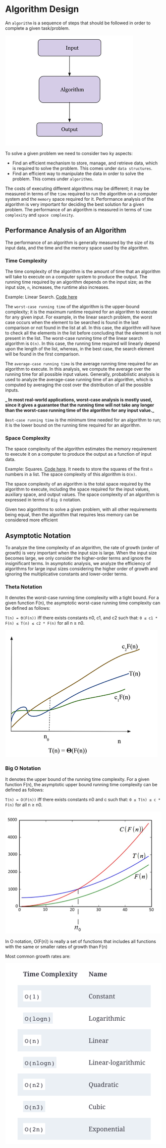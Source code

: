 # Algorithm Design

An `algorithm` is a sequence of steps that should be followed in order to complete a given task/problem.

![alt text](image.png)

To solve a given problem we need to consider two ky aspects:

- Find an efficient mechanism to store, manage, and retrieve data, which is required to solve the problem. This comes under `data structures`.
- Find an efficient way to manipulate the data in order to solve the problem. This comes under `algorithms`.

The costs of executing different algorithms may be different; it may be measured in terms of the `time` required to run the algorithm on a computer system and the `memory` space required for it. Performance analysis of the algorithm is very important for deciding the best solution for a given problem. The performance of an algorithm is measured in terms of `time complexity` and `space complexity`.

## Performance Analysis of an Algorithm

The performance of an algorithm is generally measured by the size of its input data, and the time and the memory space used by the algorithm.

### Time Complexity

The time complexity of the algorithm is the amount of time that an algorithm will take to execute on a computer system to produce the output. The running time required by an algorithm depends on the input size; as the input size, `n`, increases, the runtime also increases.

Example: Linear Search. [Code here](./linear_search.py)

The `worst-case running time` of the algorithm is the upper-bound complexity; it is the maximum runtime required for an algorithm to execute for any given input. For example, in the linear search problem, the worst case occurs when the element to be searched is found in the last comparison or not found in the list at all. In this case, the algorithm will have to check all the elements in the list before concluding that the element is not present in the list. The worst-case running time of the linear search algorithm is `O(n)`. In this case, the running time required will linearly depend upon the length of the list, whereas, in the best case, the search element will be found in the first comparison.

The `average-case running time` is the average running time required for an algorithm to execute. In this analysis, we compute the average over the running time for all possible input values. Generally, probabilistic analysis is used to analyze the average-case running time of an algorithm, which is computed by averaging the cost over the distribution of all the possible inputs.

**_ In most real-world applications, worst-case analysis is mostly used, since it gives a guarantee that the running time will not take any longer than the worst-case running time of the algorithm for any input value._**

`Best-case running time` is the minimum time needed for an algorithm to run; it is the lower bound on the running time required for an algorithm.

### Space Complexity

The space complexity of the algorithm estimates the memory requirement to execute it on a computer to produce the output as a function of input data.

Example: Squares. [Code here](./squares.py). It needs to store the squares of the first `n` numbers in a list. The space complexity of this algorithm is `O(n)`.

The space complexity of an algorithm is the total space required by the algorithm to execute, including the space required for the input values, auxiliary space, and output values. The space complexity of an algorithm is expressed in terms of `Big O` notation.

Given two algorithms to solve a given problem, with all other requirements being equal, then the algorithm that requires less memory can be considered more efficient

## Asymptotic Notation

To analyze the time complexity of an algorithm, the rate of growth (order of growth) is very important when the input size is large. When the input size becomes large, we only consider the higher-order terms and ignore the insignificant terms. In asymptotic analysis, we analyze the efficiency of algorithms for large input sizes considering the higher order of growth and ignoring the multiplicative constants and lower-order terms.

### Theta Notation

It denotes the worst-case running time complexity with a tight bound. For a given function F(n), the asymptotic worst-case running time complexity can be defined as follows:

`T(n) = Θ(F(n))` iff there exists constants n0, c1, and c2 such that: `0 ≤ c1 * F(n) ≤ T(n) ≤ c2 * F(n)` for all n ≥ n0.

![alt text](image-1.png)

### Big O Notation

It denotes the upper bound of the running time complexity. For a given function F(n), the asymptotic upper bound running time complexity can be defined as follows:

`T(n) = O(F(n))` iff there exists constants n0 and c such that: `0 ≤ T(n) ≤ c * F(n)` for all n ≥ n0.

![alt text](image-2.png)

In O notation, O(F(n)) is really a set of functions that includes all functions with the same or smaller rates of growth than F(n)

Most common growth rates are:

![alt text](image-3.png)
